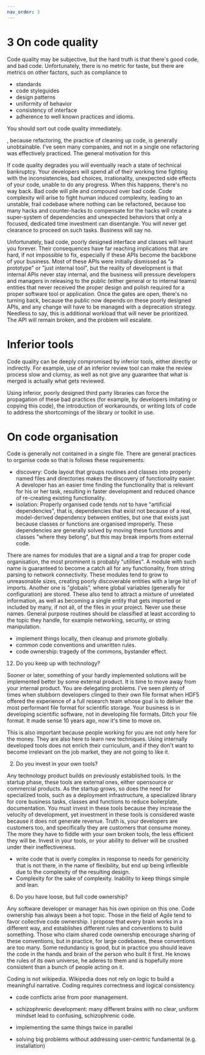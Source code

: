 ```yaml
---
nav_order: 3
---
```


# 3 On code quality

Code quality may be subjective, but the hard truth is that there's good code, and bad code. Unfortunately, 
there is no metric for taste, but there are metrics on other factors, such as compliance to

- standards
- code styleguides
- design patterns
- uniformity of behavior
- consistency of interface
- adherence to well known practices and idioms.

You should sort out code quality immediately.

, because refactoring, the practice of cleaning up code, is generally
unobtainable. I've seen many companies, and not in a single one refactoring was effectively practiced. The 
general motivation for this 

If code quality degrades you will eventually reach a state of technical
bankruptcy. Your developers will spend all of their working time fighting with
the inconsistencies, bad choices, irrationality, unexpected side effects of
your code, unable to do any progress. When this happens, there's no way back.
Bad code will pile and compound over bad code. Code complexity will arise to
fight human induced complexity, leading to an unstable, frail codebase where
nothing can be refactored, because too many hacks and counter-hacks to compensate
for the hacks will create a super-system of dependencies and unexpected behaviors
that only a focused, dedicated time investment can disentangle. You will never get
clearance to proceed on such tasks. Business will say no. 

Unfortunately, bad code, poorly designed interface and classes will haunt you
forever.  Their consequences have far reaching implications that are hard, if
not impossible to fix, especially if these APIs become the backbone of your
business. Most of these APIs were initially dismissed as "a prototype" or "just
internal tool", but the reality of development is that internal APIs never stay
internal, and the business will pressure developers and managers in releasing
to the public (either general or to internal teams) entities that never received
the proper design and polish required for a proper software tool or application.
Once the gates are open, there's no turning back, because the public now depends on
these poorly designed APIs, and any change will have to be managed with a deprecation
strategy. Needless to say, this is additional workload that will never be prioritized.
The API will remain broken, and the problem will escalate.

# Inferior tools

Code quality can be deeply compromised by inferior tools, either directly or
indirectly. For example, use of an inferior review tool can make the review
process slow and clumsy, as well as not give any guarantee that what is merged
is actually what gets reviewed.

Using inferior, poorly designed third party libraries can force the propagation
of these bad practices (for example, by developers imitating or copying this
code), the introduction of workarounds, or writing lots of code to address the
shortcomings of the library or toolkit in use. 

# On code organisation

Code is generally not contained in a single file. There are general practices
to organise code so that is follows these requirements:

- discovery: Code layout that groups routines and classes into properly named files and directories makes the discovery of 
  functionality easier. A developer has an easier time finding the functionality that is relevant for his or her task,
  resulting in faster development and reduced chance of re-creating existing functionality.
- isolation: Properly organised code tends not to have "artificial dependencies", that is, dependencies that exist not because
  of a real, model-derived dependency between entities, but one that exists
  just because classes or functions are organised improperly. These dependencies are generally solved by moving these functions
  and classes "where they belong", but this may break imports from external code.

There are names for modules that are a signal and a trap for proper code
organisation, the most prominent is probably "utilities". A module with such
name is guaranteed to become a catch all for any functionality, from string
parsing to network connectivity. These modules tend to grow to unreasonable
sizes, creating poorly discoverable entities with a large list of imports.
Another one is "globals", where global variables (generally for configuration)
are stored. These also tend to attract a mixture of unrelated information, as
well as becoming a single entity that gets imported or included by many, if not
all, of the files in your project. Never use these names. General purpose routines
should be classified at least according to the topic they handle, for example networking,
security, or string manipulation.


- implement things locally, then cleanup and promote globally.
- common code conventions and unwritten rules.
- code ownership: tragedy of the commons, bystander effect.


12. Do you keep up with technology?

Sooner or later, something of your hardly implemented solutions will be implemented better
by some external product. It is time to move away from your internal product. You are delegating
problems. I've seen plenty of times when stubborn developers clinged to their own file format
when HDF5 offered the experience of a full research team whose goal is to deliver the most
performant file format for scientific storage. Your business is in developing scientific
software, not in developing file formats. Ditch your file format. It made sense 10 years ago,
now it's time to move on.

This is also important because people working for you are not only here for the money. They are
also here to learn new techniques. Using internally developed tools does not enrich their curriculum,
and if they don't want to become irrelevant on the job market, they are not going to like it.

2. Do you invest in your own tools?

Any technology product builds on previously established tools. In the startup phase,
these tools are external ones, either opensource or commercial products. As the startup
grows, so does the need for specialized tools, such as a deployment infrastructure, a
specialized library for core business tasks, classes and functions to reduce boilerplate,
documentation. You must invest in these tools because they increase the velocity of
development, yet investment in these tools is considered waste because it does not generate
revenue. Truth is, your developers are customers too, and specifically they are customers 
that consume money. The more they have to fiddle with your own broken tools, the less
efficient they will be. Invest in your tools, or your ability to deliver will be crushed 
under their ineffectiveness.

- write code that is overly complex in response to needs for genericity that is not there, in the name of flexibility, but end up being inflexible due to the complexity of the resulting design.
- Complexity for the sake of complexity. Inability to keep things simple and lean.

6. Do you have loose, but full code ownership?

Any software developer or manager has his own opinion on this one. Code ownership
has always been a hot topic. Those in the field of Agile tend to favor collective code ownership.
I propose that every brain works in a different way, and establishes different
rules and conventions to build something. Those who claim shared code ownership encourage sharing of
these conventions, but in practice, for large codebases, these conventions are too many.
Some redundancy is good, but in practice you should leave the code in the hands and brain
of the person who built it first. He knows the rules of its own universe, he aderes to them
and is hopefully more consistent than a bunch of people acting on it.

Coding is not wikipedia. Wikipedia does not rely on logic to build a meaningful narrative.
Coding requires correctness and logical consistency.

- code conflicts arise from poor management. 

- schizophrenic development: many different brains with no clear, uniform mindset lead to confusing, schizophrenic code.
- implementing the same things twice in parallel 
- solving big problems without addressing user-centric fundamental (e.g. installation)

